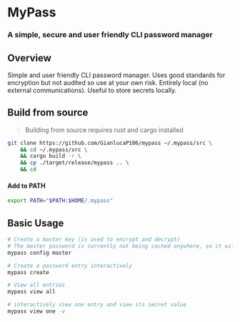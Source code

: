# MyPass
### A simple, secure and user friendly CLI password manager


## Overview
Simple and user friendly CLI password manager. Uses good standards for encryption but not audited so use at your own risk. 
Entirely local (no external communications). Useful to store secrets locally.
## Build from source

>Building from source requires rust and cargo installed

```bash
git clone https://github.com/GianlucaP106/mypass ~/.mypass/src \
    && cd ~/.mypass/src \
    && cargo build -r \
    && cp ./target/release/mypass .. \
    && cd
```

#### Add to PATH

```bash
export PATH="$PATH:$HOME/.mypass"
```


## Basic Usage
```bash
# Create a master key (is used to encrypt and decrypt)
# The master password is currently not being cached anywhere, so it will prompt you for it at every sensitive operation
mypass config master 

# Create a password entry interactively
mypass create

# View all entries
mypass view all

# interactively view one entry and view its secret value
mypass view one -v
```
